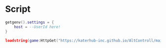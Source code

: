 # Script
```lua
getgenv().settings = {
    host = --UserId here!
}
```
```lua
loadstring(game:HttpGet("https://katerhub-inc.github.io/AltControll/main.lua"))()
```

